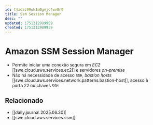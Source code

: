 ```yaml
---
id: t4zd5z99nk1m0gvjc4wv8r0
title: Ssm Session Manager
desc: ""
updated: 1751312989959
created: 1751312989959
---
```


# Amazon SSM Session Manager

- Permite iniciar uma conexão segura em _EC2_ [[swe.cloud.aws.services.ec2]] e servidores _on-premise_
- Não há necessidade de acesso `SSH`, _bastion hosts_ [[swe.cloud.aws.services.network.patterns.bastion-host]], acesso à porta 22 ou chaves `SSH`

## Relacionado

- [[daily.journal.2025.06.30]]
- [[swe.cloud.aws.services.ssm]]
